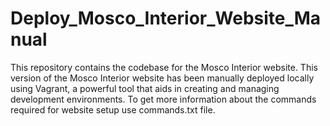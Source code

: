 # Deploy_Mosco_Interior_Website_Manual
This repository contains the codebase for the Mosco Interior website. This version of the Mosco Interior website has been manually deployed locally using Vagrant, a powerful tool that aids in creating and managing development environments. To get more information about the commands required for website setup use commands.txt file.
